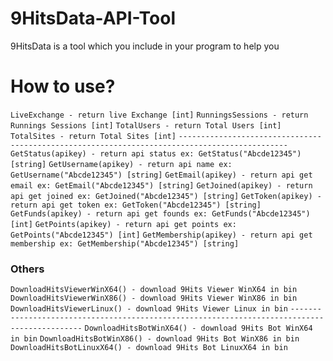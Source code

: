 # 9HitsData-API-Tool
9HitsData is a tool which you include in your program to help you
# How to use?
`LiveExchange - return live Exchange [int]`
`RunningsSessions - return Runnings Sessions [int]`
`TotalUsers - return Total Users [int]`
`TotalSites - return Total Sites [int]`
`----------------------------------------------------------------------------------------------`
`GetStatus(apikey) - return api status ex: GetStatus("Abcde12345") [string]`
`GetUsername(apikey) - return api name ex: GetUsername("Abcde12345") [string]`
`GetEmail(apikey) - return api get email ex: GetEmail("Abcde12345") [string]`
`GetJoined(apikey) - return api get joined ex: GetJoined("Abcde12345") [string]`
`GetToken(apikey) - return api get token ex: GetToken("Abcde12345") [string]`
`GetFunds(apikey) - return api get founds ex: GetFunds("Abcde12345") [int]`
`GetPoints(apikey) - return api get points ex: GetPoints("Abcde12345") [int]`
`GetMembership(apikey) - return api get membership ex: GetMembership("Abcde12345") [string]`

### Others
`DownloadHitsViewerWinX64() - download 9Hits Viewer WinX64 in bin`
`DownloadHitsViewerWinX86() - download 9Hits Viewer WinX86 in bin`
`DownloadHitsViewerLinux() - download 9Hits Viewer Linux in bin`
`---------------------------------------------------------------------------------------------`
`DownloadHitsBotWinX64() - download 9Hits Bot WinX64 in bin`
`DownloadHitsBotWinX86() - download 9Hits Bot WinX86 in bin`
`DownloadHitsBotLinuxX64() - download 9Hits Bot LinuxX64 in bin`
